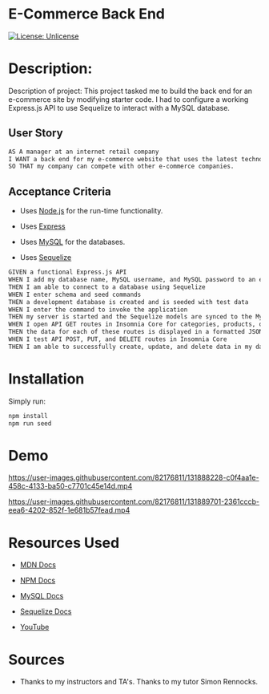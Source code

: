 



# E-Commerce Back End

[![License: Unlicense](https://img.shields.io/badge/license-Unlicense-blue.svg)](http://unlicense.org/)

# Description:

Description of project: This project tasked me to build the back end for an e-commerce site by modifying starter code. I had to configure a working Express.js API to use Sequelize to interact with a MySQL database.

## User Story

```md
AS A manager at an internet retail company
I WANT a back end for my e-commerce website that uses the latest technologies
SO THAT my company can compete with other e-commerce companies.

```

## Acceptance Criteria

* Uses [Node.js](https://nodejs.org/en/) for the run-time functionality.

* Uses [Express](http://expressjs.com/)

* Uses [MySQL](https://dev.mysql.com/doc/) for the databases.

* Uses [Sequelize](https://sequelize.org/)

```md
GIVEN a functional Express.js API
WHEN I add my database name, MySQL username, and MySQL password to an environment variable file
THEN I am able to connect to a database using Sequelize
WHEN I enter schema and seed commands
THEN a development database is created and is seeded with test data
WHEN I enter the command to invoke the application
THEN my server is started and the Sequelize models are synced to the MySQL database
WHEN I open API GET routes in Insomnia Core for categories, products, or tags
THEN the data for each of these routes is displayed in a formatted JSON
WHEN I test API POST, PUT, and DELETE routes in Insomnia Core
THEN I am able to successfully create, update, and delete data in my database 
```
# Installation

Simply run:
```md 
npm install
npm run seed
```
# Demo
https://user-images.githubusercontent.com/82176811/131888228-c0f4aa1e-458c-4133-ba50-c7701c45e14d.mp4


https://user-images.githubusercontent.com/82176811/131889701-2361cccb-eea6-4202-852f-1e681b57fead.mp4


# Resources Used

* [MDN Docs](https://developer.mozilla.org/en-US/)

* [NPM Docs](https://docs.npmjs.com/)

* [MySQL Docs](https://dev.mysql.com/doc/)

* [Sequelize Docs](https://sequelize.org/master/)

* [YouTube](https://www.youtube.com/)


# Sources

* Thanks to my instructors and TA's. Thanks to my tutor Simon Rennocks.
